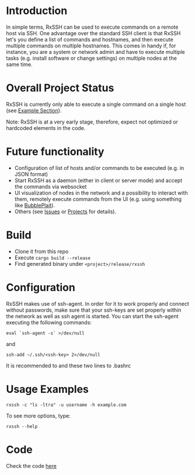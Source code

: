 # Introduction
In simple terms, RxSSH can be used to execute commands on a remote host via SSH. One advantage over the standard SSH client is that RxSSH let's you define a list of commands and hostnames, and then execute multiple commands on multiple hostnames. This comes in handy if, for instance, you are a system or network admin and have to execute multiple tasks (e.g. install software or change settings) on multiple nodes at the same time.

# Overall Project Status
RxSSH is currently only able to execute a single command on a single host (see [Example Section](#Example)).

Note: RxSSH is at a very early stage, therefore, expect not optimized or hardcoded elements in the code.

# Future functionality
* Configuration of list of hosts and/or commands to be executed (e.g. in JSON format)
* Start RxSSH as a daemon (either in client or server mode) and accept the commands via websocket
* UI visualization of nodes in the network and a possibility to interact with them, remotely execute commands from the UI (e.g. using something like [BubblePlait](https://bubbleplait.com)).
* Others (see [Issues](https://github.com/4ndyc0d3s/rxssh/projects/1) or [Projects](https://github.com/4ndyc0d3s/rxssh/projects/1) for details).

# Build
* Clone it from this repo
* Execute `cargo build --release` 
* Find generated binary under `<project>/release/rxssh`

# Configuration
RxSSH makes use of ssh-agent. In order for it to work properly and connect without passwords, make sure that your ssh-keys are set properly within the network as well as ssh agent is started. You can start the ssh-agent executing the following commands:
```
eval `ssh-agent -s` >/dev/null
```
and
```
ssh-add ~/.ssh/<ssh-key> 2>/dev/null
```
It is recommended to and these two lines to .bashrc

# Usage Examples
```
rxssh -c "ls -ltra" -u username -h example.com
```

To see more options, type:
```
rxssh --help
```

# Code
Check the code [here](https://github.com/4ndyc0d3s/rxssh)
